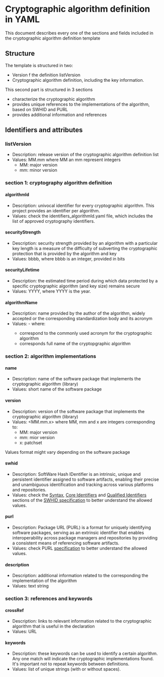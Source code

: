 # Cryptographic algorithm definition in YAML

This document describes every one of the sections and fields included in the cryptographic algorithm definition template

## Structure

The template is structured in two:
* Version f the definition listVersion
* Cryptographic algorithm definition, including the key information.

This second part is structured in 3 sections
* <section1> characterize the cryptographic algorithm
* <section2> provides unique references to the implementations of the algorithm, based on SWHID and PURL
* <section3> provides additional information and references

## Identifiers and attributes

### listVersion

* Description: release version of the cryptographic algorithm definition list
* Values: MM.mm where MM an mm represent integers
    * MM: major version
    * mm: minor version

### section 1: cryptography algorithm definition

#### algorithmId

* Description: univocal identifier for every cryptographic algorithm. This project provides an identifier per algorithm.
* Values: check the identifiers_algorithmId.yaml file, which includes the list of approved cryptography identifiers.

#### securityStrength

* Description: security strength provided by an algorithm with a particular key length is a measure of the difficulty of subverting the cryptographic protection that is provided by the algorithm and key
* Values: bbbb, where bbbb is an integer, provided in bits

#### securityLifetime

* Description: the estimated time period during which data protected by a specific cryptographic algorithm (and key size) remains secure
* Values: YYYY, where YYYY is the year.

#### algorithmName

* Description: name provided by the author of the algorithm, widely accepted or the corresponding standardization body and its acronym
* Values: <Acronym>-<Name> where:
    * <Acronym> correspond to the commonly used acronym for the cryptographic algorithm
    * <Name> corresponds full name of the cryptopgraphic algorithm

### section 2: algorithm implementations

#### name

* Description: name of the software package that implements the cryptographic algorithm (library)
* Values: short name of the software package

#### version

* Description: version of the software package that implements the cryptographic algorithm (library)
* Values: <MM.mm.x> where MM, mm and x are integers corresponding to:
    * MM: major version
    * mm: mior version
    * x: patchset

Values format might vary depending on the software package

#### swhid

* Description: SoftWare Hash IDentifier is an intrinsic, unique and persistent identifier assigned to software artifacts, enabling their precise and unambiguous identification and tracking across various platforms and repositories.
* Values: check the [Syntax](https://www.swhid.org/specification/v1.1/4.Syntax/), [Core Identifiers](https://www.swhid.org/specification/v1.1/5.Core_identifiers/) and [Qualified Identifiers](https://www.swhid.org/specification/v1.1/6.Qualified_identifiers/) sections of the [SWHID specification](https://www.swhid.org/specification/v1.1/) to better understand the allowed values.

#### purl

* Description: Package URL (PURL) is a format for uniquely identifying software packages, serving as an extrinsic identifier that enables interoperability across package managers and repositories by providing a consistent means of referencing software artifacts.
* Values: check PURL [specification](https://github.com/package-url/purl-spec/blob/master/PURL-SPECIFICATION.rst) to better understand the allowed values.


#### description

* Description: additional information related to the corresponding the implementation of the algorithm
* Values: text string

### section 3: references and keywords

#### crossRef

* Description: links to relevant information related to the cryptographic algorithm that is useful in the declaration
* Values: URL

#### keywords

* Description: these keywords can be used to identify a certain algorithm. Any one match will indicate the cryptographic implementations found. It's important not to repeat keywords between definitions.
* Values: list of unique strings (with or without spaces).
